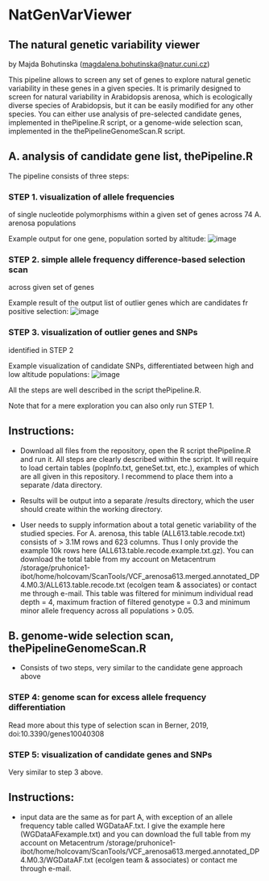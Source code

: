 # NatGenVarViewer
## The natural genetic variability viewer
by Majda Bohutinska (magdalena.bohutinska@natur.cuni.cz)

This pipeline allows to screen any set of genes to explore natural genetic variability in these genes in a given species. It is primarily designed to screen for natural variability in Arabidopsis arenosa, which is ecologically diverse species of Arabidopsis, but it can be easily modified for any other species. You can either use analysis of pre-selected candidate genes, implemented in thePipeline.R script, or a genome-wide selection scan, implemented in the thePipelineGenomeScan.R script. 

## A. analysis of candidate gene list, thePipeline.R
The pipeline consists of three steps:

### STEP 1. visualization of allele frequencies 
of single nucleotide polymorphisms within a given set of genes across 74 A. arenosa populations

Example output for one gene, population sorted by altitude:
![image](https://user-images.githubusercontent.com/40301863/218489804-db5cb2c6-98d6-434c-8e0d-d094d848f902.png)



### STEP 2. simple allele frequency difference-based selection scan 
across given set of genes

Example result of the output list of outlier genes which are candidates fr positive selection:
![image](https://user-images.githubusercontent.com/40301863/218490352-2783be8c-352c-4f10-b62a-f4dd5b2f690e.png)


### STEP 3. visualization of outlier genes and SNPs 
identified in STEP 2

Example visualization of candidate SNPs, differentiated between high and low altitude populations: 
![image](https://user-images.githubusercontent.com/40301863/218491704-d6843f0b-19da-4a3a-af98-7bce0476ccd5.png)




All the steps are well described in the script thePipeline.R.

Note that for a mere exploration you can also only run STEP 1.


## Instructions: 

- Download all files from the repository, open the R script thePipeline.R and run it. All steps are clearly described within the script. It will require to load certain tables (popInfo.txt, geneSet.txt, etc.), examples of which are all given in this repository. I recommend to place them into a separate /data directory. 

- Results will be output into a separate /results directory, which the user should create within the working directory.

- User needs to supply information about a total genetic variability of the studied species. For A. arenosa, this table (ALL613.table.recode.txt) consists of > 3.1M rows and 623 columns. Thus I only provide the example 10k rows here (ALL613.table.recode.example.txt.gz). You can download the total table from my account on Metacentrum /storage/pruhonice1-ibot/home/holcovam/ScanTools/VCF_arenosa613.merged.annotated_DP4.M0.3/ALL613.table.recode.txt (ecolgen team & associates) or contact me through e-mail. This table was filtered for minimum individual read depth = 4, maximum fraction of filtered genotype = 0.3 and minimum minor allele frequency across all populations > 0.05.



## B. genome-wide selection scan, thePipelineGenomeScan.R

- Consists of two steps, very similar to the candidate gene approach above

### STEP 4: genome scan for excess allele frequency differentiation

Read more about this type of selection scan in Berner, 2019, doi:10.3390/genes10040308

### STEP 5: visualization of candidate genes and SNPs
Very similar to step 3 above.

## Instructions: 
- input data are the same as for part A, with exception of an allele frequency table called WGDataAF.txt. I give the example here (WGDataAFexample.txt) and you can download the full table from my account on Metacentrum /storage/pruhonice1-ibot/home/holcovam/ScanTools/VCF_arenosa613.merged.annotated_DP4.M0.3/WGDataAF.txt (ecolgen team & associates) or contact me through e-mail.





